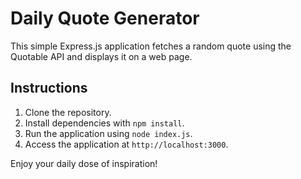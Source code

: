 # Daily Quote Generator

This simple Express.js application fetches a random quote using the Quotable API and displays it on a web page.

## Instructions

1. Clone the repository.
2. Install dependencies with `npm install`.
3. Run the application using `node index.js`.
4. Access the application at `http://localhost:3000`.

Enjoy your daily dose of inspiration!
